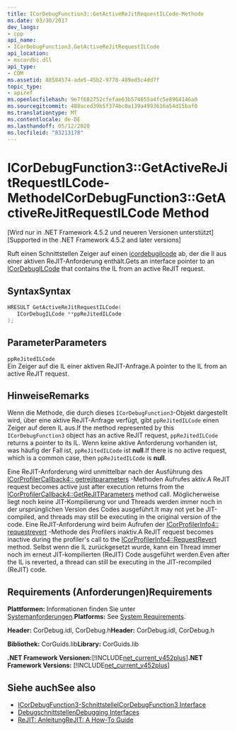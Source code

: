 ```yaml
---
title: ICorDebugFunction3::GetActiveReJitRequestILCode-Methode
ms.date: 03/30/2017
dev_langs:
- cpp
api_name:
- ICorDebugFunction3.GetActiveReJitRequestILCode
api_location:
- mscordbi.dll
api_type:
- COM
ms.assetid: 88584574-ade5-45b2-9778-489ed5c4dd7f
topic_type:
- apiref
ms.openlocfilehash: 9e7f682752cfefae63b574655a4fc5e8964146a0
ms.sourcegitcommit: 488aced39b5f374bc0a139a4993616a54d15baf0
ms.translationtype: MT
ms.contentlocale: de-DE
ms.lasthandoff: 05/12/2020
ms.locfileid: "83213178"
---
```

# <a name="icordebugfunction3getactiverejitrequestilcode-method"></a><span data-ttu-id="45a1e-102">ICorDebugFunction3::GetActiveReJitRequestILCode-Methode</span><span class="sxs-lookup"><span data-stu-id="45a1e-102">ICorDebugFunction3::GetActiveReJitRequestILCode Method</span></span>
<span data-ttu-id="45a1e-103">[Wird nur in .NET Framework 4.5.2 und neueren Versionen unterstützt]</span><span class="sxs-lookup"><span data-stu-id="45a1e-103">[Supported in the .NET Framework 4.5.2 and later versions]</span></span>  
  
 <span data-ttu-id="45a1e-104">Ruft einen Schnittstellen Zeiger auf einen [icordebugilcode](icordebugilcode-interface.md) ab, der die Il aus einer aktiven ReJIT-Anforderung enthält.</span><span class="sxs-lookup"><span data-stu-id="45a1e-104">Gets an interface pointer to an [ICorDebugILCode](icordebugilcode-interface.md) that contains the IL from an active ReJIT request.</span></span>  
  
## <a name="syntax"></a><span data-ttu-id="45a1e-105">Syntax</span><span class="sxs-lookup"><span data-stu-id="45a1e-105">Syntax</span></span>  
  
```cpp
HRESULT GetActiveReJitRequestILCode(  
   ICorDebugILCode **ppReJitedILCode  
);  
```  
  
## <a name="parameters"></a><span data-ttu-id="45a1e-106">Parameter</span><span class="sxs-lookup"><span data-stu-id="45a1e-106">Parameters</span></span>  
 `ppReJitedILCode`  
 <span data-ttu-id="45a1e-107">Ein Zeiger auf die IL einer aktiven ReJIT-Anfrage.</span><span class="sxs-lookup"><span data-stu-id="45a1e-107">A pointer to the IL from an active ReJIT request.</span></span>  
  
## <a name="remarks"></a><span data-ttu-id="45a1e-108">Hinweise</span><span class="sxs-lookup"><span data-stu-id="45a1e-108">Remarks</span></span>  
 <span data-ttu-id="45a1e-109">Wenn die Methode, die durch dieses `ICorDebugFunction3`-Objekt dargestellt wird, über eine aktive ReJIT-Anfrage verfügt, gibt `ppReJitedILCode` einen Zeiger auf deren IL aus.</span><span class="sxs-lookup"><span data-stu-id="45a1e-109">If the method represented by this `ICorDebugFunction3` object has an active ReJIT request, `ppReJitedILCode` returns a pointer to its IL.</span></span> <span data-ttu-id="45a1e-110">Wenn keine aktive Anforderung vorhanden ist, was häufig der Fall ist, `ppReJitedILCode` ist **null**.</span><span class="sxs-lookup"><span data-stu-id="45a1e-110">If there is no active request, which is a common case, then `ppReJitedILCode` is **null**.</span></span>  
  
 <span data-ttu-id="45a1e-111">Eine ReJIT-Anforderung wird unmittelbar nach der Ausführung des [ICorProfilerCallback4:: getrejitparameters](../../../../docs/framework/unmanaged-api/profiling/icorprofilercallback4-getrejitparameters-method.md) -Methoden Aufrufes aktiv.</span><span class="sxs-lookup"><span data-stu-id="45a1e-111">A ReJIT request becomes active just after execution returns from the [ICorProfilerCallback4::GetReJITParameters](../../../../docs/framework/unmanaged-api/profiling/icorprofilercallback4-getrejitparameters-method.md) method call.</span></span> <span data-ttu-id="45a1e-112">Möglicherweise liegt noch keine JIT-Kompilierung vor und Threads werden immer noch in der ursprünglichen Version des Codes ausgeführt.</span><span class="sxs-lookup"><span data-stu-id="45a1e-112">It may not yet be JIT-compiled, and threads may still be executing in the original version of the code.</span></span> <span data-ttu-id="45a1e-113">Eine ReJIT-Anforderung wird beim Aufrufen der [ICorProfilerInfo4:: requestrevert](../profiling/icorprofilerinfo4-requestrevert-method.md) -Methode des Profilers inaktiv.</span><span class="sxs-lookup"><span data-stu-id="45a1e-113">A ReJIT request becomes inactive during the profiler's call to the [ICorProfilerInfo4::RequestRevert](../profiling/icorprofilerinfo4-requestrevert-method.md) method.</span></span> <span data-ttu-id="45a1e-114">Selbst wenn die IL zurückgesetzt wurde, kann ein Thread immer noch im erneut JIT-kompilierten (ReJIT) Code ausgeführt werden.</span><span class="sxs-lookup"><span data-stu-id="45a1e-114">Even after the IL is reverted, a thread can still be executing in the JIT-recompiled (ReJIT) code.</span></span>  
  
## <a name="requirements"></a><span data-ttu-id="45a1e-115">Requirements (Anforderungen)</span><span class="sxs-lookup"><span data-stu-id="45a1e-115">Requirements</span></span>  
 <span data-ttu-id="45a1e-116">**Plattformen:** Informationen finden Sie unter [Systemanforderungen](../../get-started/system-requirements.md).</span><span class="sxs-lookup"><span data-stu-id="45a1e-116">**Platforms:** See [System Requirements](../../get-started/system-requirements.md).</span></span>  
  
 <span data-ttu-id="45a1e-117">**Header:** CorDebug.idl, CorDebug.h</span><span class="sxs-lookup"><span data-stu-id="45a1e-117">**Header:** CorDebug.idl, CorDebug.h</span></span>  
  
 <span data-ttu-id="45a1e-118">**Bibliothek:** CorGuids.lib</span><span class="sxs-lookup"><span data-stu-id="45a1e-118">**Library:** CorGuids.lib</span></span>  
  
 <span data-ttu-id="45a1e-119">**.NET Framework Versionen:**[!INCLUDE[net_current_v452plus](../../../../includes/net-current-v452plus-md.md)]</span><span class="sxs-lookup"><span data-stu-id="45a1e-119">**.NET Framework Versions:** [!INCLUDE[net_current_v452plus](../../../../includes/net-current-v452plus-md.md)]</span></span>  
  
## <a name="see-also"></a><span data-ttu-id="45a1e-120">Siehe auch</span><span class="sxs-lookup"><span data-stu-id="45a1e-120">See also</span></span>

- [<span data-ttu-id="45a1e-121">ICorDebugFunction3-Schnittstelle</span><span class="sxs-lookup"><span data-stu-id="45a1e-121">ICorDebugFunction3 Interface</span></span>](icordebugfunction3-interface.md)
- [<span data-ttu-id="45a1e-122">Debugschnittstellen</span><span class="sxs-lookup"><span data-stu-id="45a1e-122">Debugging Interfaces</span></span>](debugging-interfaces.md)
- [<span data-ttu-id="45a1e-123">ReJIT: Anleitung</span><span class="sxs-lookup"><span data-stu-id="45a1e-123">ReJIT: A How-To Guide</span></span>](https://docs.microsoft.com/archive/blogs/davbr/rejit-a-how-to-guide)
